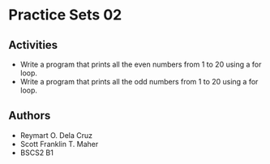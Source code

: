 # Practice Sets 02

## Activities
- Write a program that prints all the even numbers from 1 to 20 using a for loop.
- Write a program that prints all the odd numbers from 1 to 20 using a for loop.

## Authors
- Reymart O. Dela Cruz
- Scott Franklin T. Maher
- BSCS2 B1

